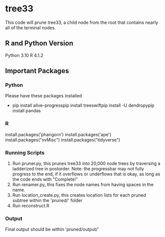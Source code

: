 # tree33
This code will prune tree33, a child node from the root that contains nearly all of the terminal nodes.

## R and Python Version
Python 3.10
R 4.1.2

## Important Packages
### Python
Please have these packages installed
- pip install alive-progresspip install treeswiftpip install -U dendropypip install pandas


### R
  install.packages('phangorn')
  install.packages('ape')
  install.packages("svMisc")
  install.packages("tidyverse")

### Running Scripts
1. Run pruner.py, this prunes tree33 into 20,000 node trees by traversing a ladderized tree in postorder. Note: the progressbar may not fully progress to the end, if it overflows or underflows that is okay, as long as the code ends with "Complete!"
2. Run renamer.py, this fixes the node names from having spaces in the name. 
3. Run location_create.py, this creates location lists for each pruned subtree within the 'pruned/' folder
4. Run reconstruct.R

### Output
Final output should be within 'pruned/output/'
